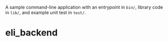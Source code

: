 A sample command-line application with an entrypoint in `bin/`, library code
in `lib/`, and example unit test in `test/`.
# eli_backend
